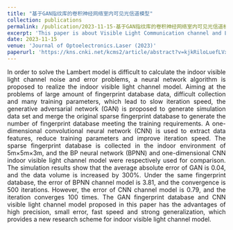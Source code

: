 ```yaml
---
title: "基于GAN指纹库的卷积神经网络室内可见光信道模型"
collection: publications
permalink: /publication/2023-11-15-基于GAN指纹库的卷积神经网络室内可见光信道模型
excerpt: 'This paper is about Visible Light Communication channel and Light algorithm.'
date: 2023-11-15
venue: 'Journal of Optoelectronics.Laser (2023)'
paperurl: 'https://kns.cnki.net/kcms2/article/abstract?v=kjkRiloLuefLVxvfDEL733PJAh328GS4xcgSsoXrsoj7gjegpBXA6K0FnnC4KYqKtGSKlEJdCg-M_9W2g5KkTkTA1h_siVjuP9-GJFA_5D9ynbRMR-8K-FLd_16mLbTpcCQRWvi4g85oBc1WhYfPdVh8YuZZG8yvTrqvLCitXHCNIDCu_IIEjtJSglW3Qq9h&uniplatform=NZKPT&language=CHS'
---
```




<div style="text-align: justify;">In order to solve the Lambert model is difficult to calculate the indoor visible light channel noise and error problems, a neural network algorithm is proposed to realize the indoor visible light channel model. Aiming at the problems of large amount of fingerprint database data, difficult collection and many training parameters, which lead to slow iteration speed, the generative adversarial network (GAN) is proposed to generate simulation data set and merge the original sparse fingerprint database to generate the number of fingerprint database meeting the training requirements. A one-dimensional convolutional neural network (CNN) is used to extract data features, reduce training parameters and improve iteration speed.  The sparse fingerprint database is collected in the indoor environment of 5m×5m×3m, and the BP neural network (BPNN) and one-dimensional CNN indoor visible light channel model were respectively used for comparison. The simulation results show that the average absolute error of GAN is 0.04, and the data volume is increased by 300%. Under the same fingerprint database, the error of BPNN channel model is 3.81, and the convergence is 500 iterations. However, the error of CNN channel model is 0.79, and the iteration converges 100 times. The GAN fingerprint database and CNN visible light channel model proposed in this paper has the advantages of high precision, small error, fast speed and strong generalization, which provides a new research scheme for indoor visible light channel model. </div>



